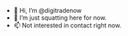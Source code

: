 - 👋 Hi, I’m @digitradenow
- 👀 I’m just squatting here for now.
- 📫 Not interested in contact right now.

<!---
digitradenow/digitradenow is a ✨ special ✨ repository because its `README.md` (this file) appears on your GitHub profile.
You can click the Preview link to take a look at your changes.
--->
